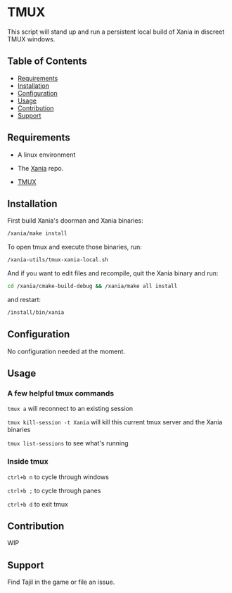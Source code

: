 # TMUX

This script will stand up and run a persistent local build of Xania in discreet TMUX windows.

## Table of Contents

- [Requirements](#Requirements)
- [Installation](#Installation)
- [Configuration](#Configuration)
- [Usage](#Usage)
- [Contribution](#Contribution)
- [Support](#Support)

## Requirements

- A linux environment

- The [Xania](https://github.com/mattgodbolt/xania) repo.

- [TMUX](https://github.com/tmux/tmux/wiki)

## Installation

First build Xania's doorman and Xania binaries:

```bash
/xania/make install
```

To open tmux and execute those binaries, run:

```bash
/xania-utils/tmux-xania-local.sh
```

And if you want to edit files and recompile, quit the Xania binary and run:

```bash
cd /xania/cmake-build-debug && /xania/make all install
```

and restart:

```bash
/install/bin/xania
```

## Configuration

No configuration needed at the moment.

## Usage

### A few helpful tmux commands

`tmux a` will reconnect to an existing session

`tmux kill-session -t Xania` will kill this current tmux server and the Xania binaries

`tmux list-sessions` to see what's running

### Inside tmux

`ctrl+b n` to cycle through windows

`ctrl+b ;` to cycle through panes

`ctrl+b d` to exit tmux

## Contribution

WIP

## Support

Find Tajil in the game or file an issue.
